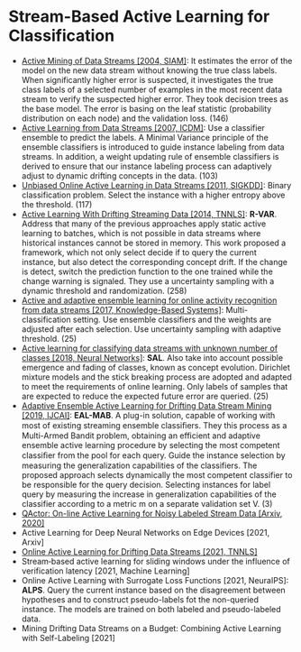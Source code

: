 # Stream-Based Active Learning for Classification
- [Active Mining of Data Streams [2004, SIAM]](https://epubs.siam.org/doi/abs/10.1137/1.9781611972740.46): 
   It estimates the error of the model on the new data stream without knowing the true class labels. 
   When significantly higher error is suspected, it investigates the true class labels of a selected number of examples in the most recent data stream to verify the suspected higher error.
   They took decision trees as the base model.
   The error is basing on the leaf statistic (probability distribution on each node) and the validation loss.
   (146)
- [Active Learning from Data Streams [2007, ICDM]](https://ieeexplore.ieee.org/abstract/document/4470323):
   Use a classifier ensemble to predict the labels.
   A Minimal Variance principle of the ensemble classifiers is introduced to guide instance labeling from data streams. 
   In addition, a weight updating rule of ensemble classifiers is derived to ensure that our instance labeling process can adaptively adjust to dynamic drifting concepts in the data.
   (103)
- [Unbiased Online Active Learning in Data Streams [2011, SIGKDD]](https://dl.acm.org/doi/abs/10.1145/2020408.2020444):
   Binary classification problem.
   Select the instance with a higher entropy above the threshold.
   (117)
- [Active Learning With Drifting Streaming Data [2014, TNNLS]](https://ieeexplore.ieee.org/abstract/document/6414645):
   **R-VAR**.
   Address that many of the previous approaches apply static active learning to batches, which is not possible in data streams where historical instances cannot be stored in memory.
   This work proposed a framework, which not only select decide if to query the current instance, but also detect the corresponding concept drift.
   If the change is detect, switch the prediction function to the one trained while the change warning is signaled.
   They use a uncertainty sampling with a dynamic threshold and randomization.
   (258)
- [Active and adaptive ensemble learning for online activity recognition from data streams [2017, Knowledge-Based Systems]](https://www.sciencedirect.com/science/article/pii/S0950705117304513):
   Multi-classification setting.
   Use ensemble classifiers and the weights are adjusted after each selection.
   Use uncertainty sampling with adaptive threshold.
   (25)
- [Active learning for classifying data streams with unknown number of classes [2018, Neural Networks]](https://www.sciencedirect.com/science/article/pii/S0893608017302435):
   **SAL**.
   Also take into account possible emergence and fading of classes, known as concept evolution.
   Dirichlet mixture models and the stick breaking process are adopted and adapted to meet the requirements of online learning.
   Only labels of samples that are expected to reduce the expected future error are queried.
   (25)
- [Adaptive Ensemble Active Learning for Drifting Data Stream Mining [2019, IJCAI]](https://pdfs.semanticscholar.org/0a52/d3d3108b2a67ac7de2ab9de6275234b246d1.pdf):
   **EAL-MAB**.
   A plug-in solution, capable of working with most of existing streaming ensemble classiﬁers. 
   They this process as a Multi-Armed Bandit problem, obtaining an efficient and adaptive ensemble active learning procedure by selecting the most competent classiﬁer from the pool for each query.
   Guide the instance selection by measuring the generalization capabilities of the classifiers.
   The proposed approach selects dynamically the most competent classifier to be responsible for the query decision.
   Selecting instances for label query by measuring the increase in generalization capabilities of the classifier according to a metric m on a separate validation set V.
   (3)
- [QActor: On-line Active Learning for Noisy Labeled Stream Data [Arxiv, 2020]](https://arxiv.org/abs/2001.10399)
- Active Learning for Deep Neural Networks on Edge Devices [2021, Arxiv]
- [Online Active Learning for Drifting Data Streams [2021, TNNLS]](https://ieeexplore.ieee.org/stamp/stamp.jsp?tp=&arnumber=9492291)
- Stream‐based active learning for sliding windows under the influence of verification latency [2021, Machine Learning]
- Online Active Learning with Surrogate Loss Functions [2021, NeuraIPS]:
  **ALPS**.
  Query the current instance based on the disagreement between hypotheses and to construct pseudo-labels fot the non-queried instance.
  The models are trained on both labeled and pseudo-labeled data.
- Mining Drifting Data Streams on a Budget: Combining Active Learning with Self-Labeling [2021]